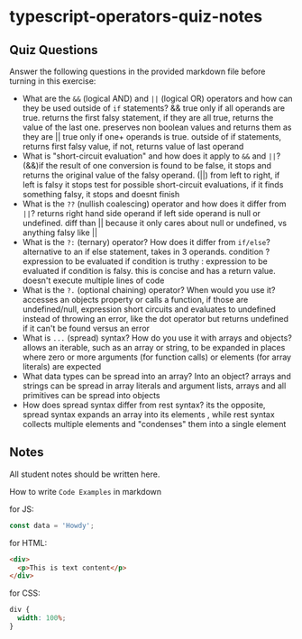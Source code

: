 # typescript-operators-quiz-notes

## Quiz Questions

Answer the following questions in the provided markdown file before turning in this exercise:

- What are the `&&` (logical AND) and `||` (logical OR) operators and how can they be used outside of `if` statements?
  && true only if all operands are true. returns the first falsy statement, if they are all true, returns the value of the last one. preserves non boolean values and returns them as they are
  || true only if one+ operands is true. outside of if statements, returns first falsy value, if not, returns value of last operand
- What is "short-circuit evaluation" and how does it apply to `&&` and `||`?
  (&&)if the result of one conversion is found to be false, it stops and returns the original value of the falsy operand.
  (||) from left to right, if left is falsy it stops
  test for possible short-circuit evaluations, if it finds something falsy, it stops and doesnt finish
- What is the `??` (nullish coalescing) operator and how does it differ from `||`?
  returns right hand side operand if left side operand is null or undefined. diff than || because it only cares about null or undefined, vs anything falsy like ||
- What is the `?:` (ternary) operator? How does it differ from `if/else`?
  alternative to an if else statement, takes in 3 operands.
  condition ? expression to be evaluated if condition is truthy : expression to be evaluated if condition is falsy. this is concise and has a return value. doesn't execute multiple lines of code
- What is the `?.` (optional chaining) operator? When would you use it?
  accesses an objects property or calls a function, if those are undefined/null, expression short circuits and evaluates to undefined instead of throwing an error, like the dot operator but returns undefined if it can't be found versus an error
- What is `...` (spread) syntax? How do you use it with arrays and objects?
  allows an iterable, such as an array or string, to be expanded in places where zero or more arguments (for function calls) or elements (for array literals) are expected
- What data types can be spread into an array? Into an object?
  arrays and strings can be spread in array literals and argument lists, arrays and all primitives can be spread into objects
- How does spread syntax differ from rest syntax?
  its the opposite, spread syntax expands an array into its elements , while rest syntax collects multiple elements and "condenses" them into a single element

## Notes

All student notes should be written here.

How to write `Code Examples` in markdown

for JS:

```js
const data = 'Howdy';
```

for HTML:

```html
<div>
  <p>This is text content</p>
</div>
```

for CSS:

```css
div {
  width: 100%;
}
```
